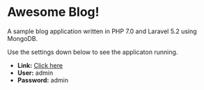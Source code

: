 # Awesome Blog!

A sample blog application written in PHP 7.0 and Laravel 5.2 using MongoDB.

Use the settings down below to see the applicaton running.

- **Link:** [Click here](http://serene-lowlands-52960.herokuapp.com/)
- **User:** admin 
- **Password:** admin
